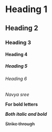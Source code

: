 # Heading 1
## Heading 2
### Heading 3
#### Heading 4
##### Heading 5
###### Heading 6
*Navya sree*

**For bold letters**

***Both italic and bold***

~~Strike through~~

